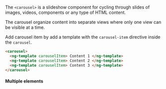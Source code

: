 The `<carousel>` is a slideshow component for cycling through slides of images, videos, components or any type of HTML content.

The carousel organize content into separate views where only one view can be visible at a time.

<!-- example(ExampleCarouselComponent) -->

Add carousel item by add a template with the `carousel-item` directive inside the `carousel`.

```html
<carousel>
  <ng-template carouselItem> Content 1 </ng-template>
  <ng-template carouselItem> Content 2 </ng-template>
  <ng-template carouselItem> Content 3 </ng-template>
</carousel>
```

#### Multiple elements


